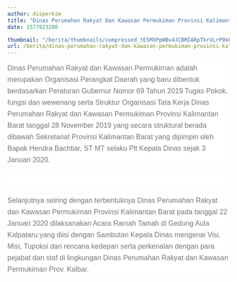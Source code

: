 ```yaml
---
author: disperkim
title: "Dinas Perumahan Rakyat Dan Kawasan Permukiman Provinsi Kalimantan Barat Melaksanakan Acara Ramah Tamah Di Gedung Aula Kalpataru Tanggal 22 Januari 2020"
date: 1577923200

thumbnail: "/berita/thumbnails/compressed_tE5MXPpWBv4JCBMIARpTkrVLrP9kQI2T9ygAjIFX.png"
url: /berita/dinas-perumahan-rakyat-dan-kawasan-permukiman-provinsi-kalimantan-barat-melaksanakan-acara-ramah-tamah-di-gedung-aula-kalpataru-tanggal-22-januari-2020
---
```


<p style="box-sizing: border-box; margin: 0px 0px 20px; color: #777777; line-height: 26px; font-family: Poppins, Arial, sans-serif; font-size: 14px; background-color: #ffffff;"><span style="box-sizing: border-box; font-size: 12pt;"><span style="box-sizing: border-box; font-family: Calibri, sans-serif;">Dinas Perumahan Rakyat dan Kawasan Permukiman adalah merupakan Organisasi Perangkat Daerah yang baru dibentuk berdasarkan Peraturan Gubernur Nomor 69 Tahun 2019 Tugas Pokok, fungsi dan wewenang serta Struktur Organisasi Tata Kerja Dinas Perumahan Rakyat dan Kawasan Permukiman Provinsi Kalimantan Barat tanggal 28 November 2019 yang secara struktural berada dibawah Sekretariat Provinsi Kalimantan Barat yang dipimpin oleh Bapak Hendra Bachtiar, ST MT selaku Plt Kepala Dinas sejak 3 Januari 2020.</span></span></p>

<p style="box-sizing: border-box; margin: 0px 0px 20px; color: #777777; line-height: 26px; font-family: Poppins, Arial, sans-serif; font-size: 14px; background-color: #ffffff;">&nbsp;</p>

<p style="box-sizing: border-box; margin: 0px 0px 20px; color: #777777; line-height: 26px; font-family: Poppins, Arial, sans-serif; font-size: 14px; background-color: #ffffff;"><span style="box-sizing: border-box; font-size: 12pt;"><span style="box-sizing: border-box; font-family: Calibri, sans-serif;">Selanjutnya seiring dengan terbentuknya Dinas Perumahan Rakyat dan Kawasan Permukiman Provinsi Kalimantan Barat pada tanggal 22 Januari 2020 dilaksanakan Acara Ramah Tamah di Gedung Aula Kalpataru yang diisi dengan Sambutan Kepala Dinas mengenai Visi, Misi, Tupoksi dan rencana kedepan serta perkenalan dengan para pejabat dan staf di lingkungan Dinas Perumahan Rakyat dan Kawasan Permukiman Prov. Kalbar.</span></span></p>

